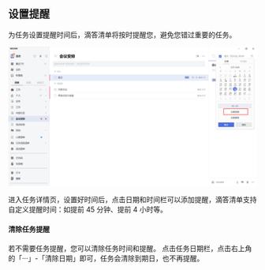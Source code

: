 ## 设置提醒

为任务设置提醒时间后，滴答清单将按时提醒您，避免您错过重要的任务。

![images10](../../images/windows/10.png)

进入任务详情页，设置好时间后，点击日期和时间栏可以添加提醒，滴答清单支持自定义提醒时间：如提前 45 分钟、提前 4 小时等。 

#### 清除任务提醒

若不需要任务提醒，您可以清除任务时间和提醒。 点击任务日期栏，点击右上角的「···」-「清除日期」即可，任务会清除到期日，也不再提醒。


